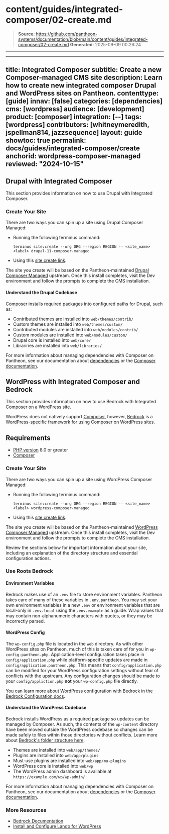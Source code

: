 # content/guides/integrated-composer/02-create.md

> **Source**: https://github.com/pantheon-systems/documentation/blob/main/content/guides/integrated-composer/02-create.md
> **Generated**: 2025-09-09 00:26:24

---

---
title: Integrated Composer
subtitle: Create a new Composer-managed CMS site
description: Learn how to create new integrated composer Drupal and WordPress sites on Pantheon.
contenttype: [guide]
innav: [false]
categories: [dependencies]
cms: [wordpress]
audience: [development]
product: [composer]
integration: [--]
tags: [wordpress]
contributors: [whitneymeredith, jspellman814, jazzsequence]
layout: guide
showtoc: true
permalink: docs/guides/integrated-composer/create
anchorid: wordpress-composer-managed
reviewed: "2024-10-15"
---

## Drupal with Integrated Composer
This section provides information on how to use Drupal with Integrated Composer. 

### Create Your Site

There are two ways you can spin up a site using Drupal Composer Managed:

- Running the following terminus command:

    ```bash{promptUser: user}
    terminus site:create --org ORG --region REGION -- <site_name> <label> drupal-11-composer-managed
    ```

- Using this [site create link](https://dashboard.pantheon.io/sites/create?upstream_machine_name=drupal-11-composer-managed).

The site you create will be based on the Pantheon-maintained [Drupal Composer Managed](https://github.com/pantheon-upstreams/drupal-composer-managed) upstream. Once this install completes, visit the Dev environment and follow the prompts to complete the CMS installation.

#### Understand the Drupal Codebase

Composer installs required packages into configured paths for Drupal, such as: 

* Contributed themes are installed into `web/themes/contrib/`
* Custom themes are installed into `web/themes/custom/`
* Contributed modules are installed into `web/modules/contrib/`
* Custom modules are installed into `web/modules/custom/`
* Drupal core is installed into `web/core/`
* Librariries are installed into `web/libraries/`

For more information about managing dependencies with Composer on Pantheon, see our documentation about [dependencies](/guides/integrated-composer/dependencies) or the [Composer documentation](https://getcomposer.org/doc/).

## WordPress with Integrated Composer and Bedrock
This section provides information on how to use Bedrock with Integrated Composer on a WordPress site.

WordPress does not natively support [Composer](https://getcomposer.org/), however, [Bedrock](https://roots.io/bedrock/) is a WordPress-specific framework for using Composer on WordPress sites.

## Requirements

- [PHP version](/guides/php/php-versions#verify-current-php-versions) 8.0 or greater
- [Composer](https://getcomposer.org/)

### Create Your Site

There are two ways you can spin up a site using WordPress Composer Managed:

- Running the following terminus command:

    ```bash{promptUser: user}
    terminus site:create --org ORG --region REGION -- <site_name> <label> wordpress-composer-managed
    ```

- Using this [site create link](https://dashboard.pantheon.io/sites/create?upstream_machine_name=wordpress-composer-managed).

The site you create will be based on the Pantheon-maintained [WordPress Composer Managed](https://github.com/pantheon-upstreams/wordpress-composer-managed) upstream. Once this install completes, visit the Dev environment and follow the prompts to complete the CMS installation.

Review the sections below for important information about your site, including an explanation of the directory structure and essential configuration actions.

### Use Roots Bedrock

#### Environment Variables

Bedrock makes use of an `.env` file to store environment variables. Pantheon takes care of many of these variables in `.env.pantheon`. You may set your own environment variables in a new `.env` or environment variables that are local-only in `.env.local` using the `.env.example` as a guide. Wrap values that may contain non-alphanumeric characters with quotes, or they may be incorrectly parsed.

#### WordPress Config

The `wp-config.php` file is located in the `web` directory. As with other WordPress sites on Pantheon, much of this is taken care of for you in `wp-config-pantheon.php`. Application-level configuration takes place in `config/application.php` while platform-specific updates are made in `config/application.pantheon.php`. This means that `config/application.php` can be modified for your WordPress configuration settings without fear of conflicts with the upstream. Any configuration changes should be made to your `config/appliction.php` **not** your `wp-config.php` file directly.

You can learn more about WordPress configuration with Bedrock in the [Bedrock Configuration docs](https://docs.roots.io/bedrock/master/configuration/).

#### Understand the WordPress Codebase

Bedrock installs WordPress as a required package so updates can be managed by Composer. As such, the contents of the `wp-content` directory have been moved outside the WordPress codebase so changes can be made safely to files within those directories without conflicts. Learn more about [Bedrock's folder structure here](https://docs.roots.io/bedrock/master/folder-structure/).

* Themes are installed into `web/app/themes/`
* Plugins are installed into `web/app/plugins`
* Must-use plugins are installed into `web/app/mu-plugins`
* WordPress core is installed into `web/wp`
* The WordPress admin dashboard is available at `https://example.com/wp/wp-admin/`

For more information about managing dependencies with Composer on Pantheon, see our documentation about [dependencies](/guides/integrated-composer/dependencies) or the [Composer documentation](https://getcomposer.org/doc/).

### More Resources

- [Bedrock Documentation](https://roots.io/bedrock/)
- [Install and Configure Lando for WordPress](/guides/local-development/lando-wordpress)
